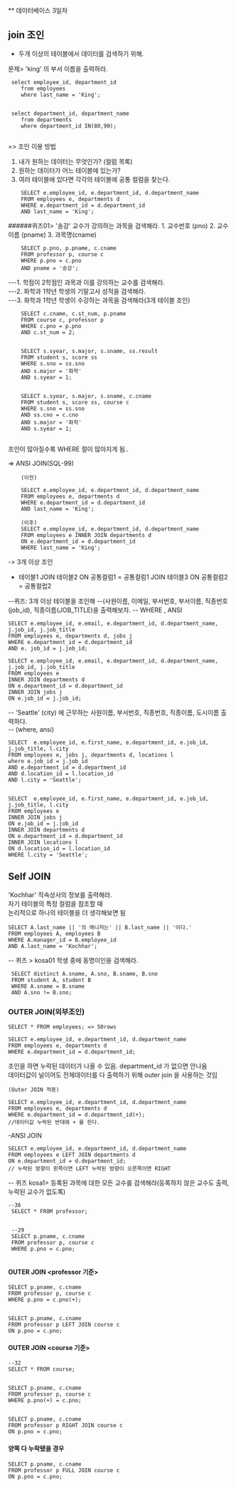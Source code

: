 ** 데이터베이스 3일차

## join 조인 

- 두개 이상의 테이블에서 데이터를 검색하기 위해. 

문제> 'king' 의 부서 이름을 출력하라.

```
 select employee_id, department_id
	from employees
	where last_name = 'King';
	

 select department_id, department_name
	from departments
	where department_id IN(80,90);
	
```	


=> 조인 이용 방법 
1. 내가 원하는 데이터는 무엇인가? (컬럼 목록)
2. 원하는 데이터가 어느 테이블에 있는가?
3. 여러 테이블에 있다면 각각의 테이블에 공통 컬럼을 찾는다.



```
	SELECT e.employee_id, e.department_id, d.department_name
	FROM employees e, departments d
	WHERE e.department_id = d.department_id
	AND last_name = 'King';
```


######퀴즈01> '송강' 교수가 강의하는 과목을 검색해라. 1. 교수번호 (pno) 2. 교수이름 (pname) 3. 과목명(cname)

```
	SELECT p.pno, p.pname, c.cname
	FROM professor p, course c
	WHERE p.pno = c.pno
	AND pname = '송강';
```


---1. 학점이 2학점인 과목과 이를 강의하는 교수를 검색해라. <br/>
---2. 화학과 1학년 학생의 기말고사 성적을 검색해라. <br/>
---3. 화학과 1학년 학생이 수강하는 과목을 검색해라(3개 테이블 조인) <br/>


```
	SELECT c.cname, c.st_num, p.pname
	FROM course c, professor p
	WHERE c.pno = p.pno
	AND c.st_num = 2;
	
	
	SELECT s.syear, s.major, s.sname, ss.result
	FROM student s, score ss
	WHERE s.sno = ss.sno
	AND s.major = '화학'
	AND s.syear = 1;
	
	
	SELECT s.syear, s.major, s.sname, c.cname
	FROM student s, score ss, course c
	WHERE s.sno = ss.sno
	AND ss.cno = c.cno
	AND s.major = '화학'
	AND s.syear = 1; 
 
```


조인이 많아질수록 WHERE 절이 많아지게 됨..

=> ANSI JOIN(SQL-99)

```
	(이전)
	
	SELECT e.employee_id, e.department_id, d.department_name
	FROM employees e, departments d
	WHERE e.department_id = d.department_id
	AND last_name = 'King';
```

```
	(이후)
	SELECT e.employee_id, e.department_id, d.department_name
	FROM employees e INNER JOIN departments d
	ON e.department_id = d.department_id
	WHERE last_name = 'King';

```


-> 3개 이상 조인

- 테이블1 JOIN 테이블2
	ON 공통컬럼1 = 공통컬럼1
	JOIN 테이블3
	ON 공통컬럼2 = 공통컬럽2


	
--퀴즈: 3개 이상 테이블을 조인해
--(사원이름, 이메일, 부서번호, 부서이름, 직종번호(job_id), 직종이름(JOB_TITLE)을 출력해보자.
-- WHERE , ANSI 

```
SELECT e.employee_id, e.email, e.department_id, d.department_name, j.job_id, j.job_title
FROM employees e, departments d, jobs j
WHERE e.department_id = d.department_id
AND e. job_id = j.job_id;
```

```
SELECT e.employee_id, e.email, e.department_id, d.department_name, j.job_id, j.job_title
FROM employees e 
INNER JOIN departments d
ON e.department_id = d.department_id
INNER JOIN jobs j
ON e.job_id = j.job_id;
```

-- 'Seattle' (city) 에 근무하는 사원이름, 부서번호, 직종번호, 직종이름, 도시이름 출력하다. <br/>
-- (where, ansi)

```
SELECT  e.employee_id, e.first_name, e.department_id, e.job_id, j.job_title, l.city
FROM employees e, jobs j, departments d, locations l
where e.job_id = j.job_id
AND e.department_id = d.department_id
AND d.location_id = l.location_id
AND l.city = 'Seattle';


SELECT  e.employee_id, e.first_name, e.department_id, e.job_id, j.job_title, l.city
FROM employees e
INNER JOIN jobs j
ON e.job_id = j.job_id
INNER JOIN departments d
ON e.department_id = d.department_id
INNER JOIN locations l
ON d.location_id = l.location_id
WHERE l.city = 'Seattle';

```



## Self JOIN
'Kochhar' 직속상사의 정보를 출력해라. <br/>
자기 테이블의 특정 컬럼을 참조할 때 <br/>
논리적으로 하나의 테이블을 더 생각해보면 됨 <br/>

```
SELECT A.last_name || '의 매니저는' || B.last_name || '이다.'
FROM employees A, employees B
WHERE A.manager_id = B.employee_id
AND A.last_name = 'Kochhar';

```


-- 퀴즈 > kosa01 학생 중에 동명이인을 검색해라. 
 
``` 
 SELECT distinct A.sname, A.sno, B.sname, B.sno
 FROM student A, student B
 WHERE A.sname = B.sname
 AND A.sno != B.sno;

```

### OUTER JOIN(외부조인)


```
SELECT * FROM employees; => 50rows

SELECT e.employee_id, e.department_id, d.department_name
FROM employees e, departments d
WHERE e.department_id = d.department_id;

```

조인을 하면 누락된 데이터가 나올 수 있음. department_id 가 없으면 안나옴 <br/>
데이터값이 널이어도 전체데이터를 다 출력하기 위해 outer join 을 사용하는 것임  <br/>


```
(Outer JOIN 적용)

SELECT e.employee_id, e.department_id, d.department_name
FROM employees e, departments d
WHERE e.department_id = d.department_id(+);
//데이터값 누락된 반대에 + 를 한다.

```

-ANSI JOIN

```
SELECT e.employee_id, e.department_id, d.department_name
FROM employees e LEFT JOIN departments d
ON e.department_id = d.department_id;
// 누락된 방향이 왼쪽이면 LEFT 누락된 방향이 오른쪽이면 RIGHT
```


-- 퀴즈 kosa1> 등록된 과목에 대한 모든 교수를 검색해라(등록하지 않은 교수도 출력, 누락된 교수가 없도록)

```
--36
 SELECT * FROM professor;

 
 --29
 SELECT p.pname, c.cname
 FROM professor p, course c
 WHERE p.pno = c.pno;
 
 ```
#### OUTER JOIN <professor 기준>
 
 ```
 SELECT p.pname, c.cname
 FROM professor p, course c
 WHERE p.pno = c.pno(+);
 
 
 SELECT p.pname, c.cname
 FROM professor p LEFT JOIN course c
 ON p.pno = c.pno;
 
 ```
 
#### OUTER JOIN <course 기준>
  
  ```
  --32 
 SELECT * FROM course;
 

 SELECT p.pname, c.cname
 FROM professor p, course c
 WHERE p.pno(+) = c.pno;
 
 
 SELECT p.pname, c.cname
 FROM professor p RIGHT JOIN course c
 ON p.pno = c.pno;
 
 ```
 
#### 양쪽 다 누락됐을 경우 
 
 ```
 SELECT p.pname, c.cname
 FROM professor p FULL JOIN course c
 ON p.pno = c.pno;

```


	
	